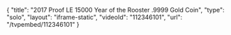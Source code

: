 {
    "title": "2017 Proof LE 15000 Year of the Rooster .9999 Gold Coin",
    "type": "solo",
    "layout": "iframe-static",
    "videoId": "112346101",
    "url": "\/tvpembed\/112346101"
}